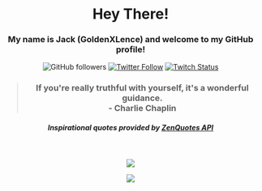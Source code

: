 
<h1 align="center">Hey There!</h1>

<h3 align="center">My name is Jack (GoldenXLence) and welcome to my GitHub profile!</h3>

<!-- Socials -->
<p align="center"><img alt="GitHub followers" src="https://img.shields.io/github/followers/goldenxlence?label=GitHub&style=social"> <a href="https://twitter.com/jackkoskie"><img alt="Twitter Follow" src="https://img.shields.io/twitter/follow/jackkoskie?label=Twitter&style=social"></a> <a href="https://twitch.tv/goldenxlence"><img alt="Twitch Status" src="https://img.shields.io/twitch/status/goldenxlence?style=social"></a></p>

<h3 align="center"><blockquote>If you're really truthful with yourself, it's a wonderful guidance.  <br>- Charlie Chaplin</blockquote></h3>
<h5 align="center">Inspirational quotes provided by <a href="https://zenquotes.io/" target="_blank">ZenQuotes API</a></h5>

<br>

<!-- GitHub Stats -->

<p align="center"><img src="https://github-readme-stats.vercel.app/api?username=goldenxlence&count_private=true&show_icons=true&theme=github_dark"></p>

<p align="center"><img src="https://github-readme-stats.vercel.app/api/top-langs/?username=anuraghazra&theme=github_dark&layout=compact"></p>

